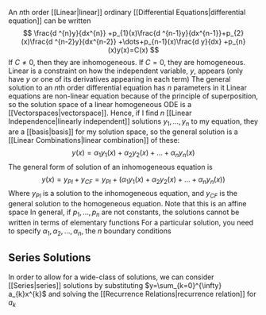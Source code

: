 An $n$th order [[Linear|linear]] ordinary [[Differential Equations|differential equation]] can be written
$$
\frac{d ^{n}y}{dx^{n}} +p_{1}(x)\frac{d ^{n-1}y}{dx^{n-1}}+p_{2}(x)\frac{d ^{n-2}y}{dx^{n-2}} +\dots+p_{n-1}(x)\frac{d y}{dx} +p_{n}(x)y(x)=C(x) 
$$
If $C\neq 0$, then they are inhomogeneous. If $C=0$, they are homogeneous.
Linear is a constraint on how the independent variable, $y$, appears (only have $y$ or one of its derivatives appearing in each term)
The general solution to an $n$th order differential equation has $n$ parameters in it
Linear equations are non-linear equation because of the principle of superposition, so the solution space of a linear homogeneous ODE is a [[Vectorspaces|vectorspace]]. Hence, if I find $n$ [[Linear Independence|linearly independent]] solutions $y_{1},\dots,y_{n}$ to my equation, they are a [[basis|basis]] for my solution space, so the general solution is a [[Linear Combinations|linear combination]] of these:
$$
y(x)=\alpha_{1}y_{1}(x)+\alpha_{2}y_{2}(x)+\dots+\alpha_{n}y_{n}(x)
$$
The general form of solution of an inhomogeneous equation is
$$
y(x)=y_{PI}+y_{CF}=y_{PI}+(\alpha_{1}y_{1}(x)+\alpha_{2}y_{2}(x)+\dots+\alpha_{n}y_{n}(x))
$$
Where $y_{PI}$ is a solution to the inhomogeneous equation, and $y_{CF}$ is the general solution to the homogeneous equation. Note that this is an affine space
In general, if $p_{1},\dots,p_{n}$ are not constants, the solutions cannot be written in terms of elementary functions
For a particular solution, you need to specify $\alpha_{1},\alpha_{2},\dots,\alpha_{n}$, the $n$ boundary conditions
## Series Solutions
In order to allow for a wide-class of solutions, we can consider [[Series|series]] solutions by substituting $y=\sum_{k=0}^{\infty} a_{k}x^{k}$ and solving the [[Recurrence Relations|recurrence relation]] for $a_{k}$
